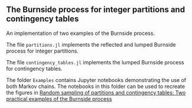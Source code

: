 ## The Burnside process for integer partitions and contingency tables

An implementation of two examples of the Burnside process. 

The file `partitions.jl` implements the reflected and lumped Burnside process for integer partitions.

The file `contingency_tables.jl` implements the lumped Burnside process for contingency tables.

The folder `Examples` contains Jupyter notebooks demonstrating the use of both Markov chains. The notebooks in this folder can be used to recreate the figures in [Random sampling of partitions and contingency tables: Two practical examples of the Burnside process](https://arxiv.org/abs/2503.02818) 

